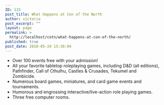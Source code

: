 ```yaml
---
ID: 115
post_title: What Happens at Con of the North
author: victoria
post_excerpt: ""
layout: page
permalink: >
  http://localhost/cotn/what-happens-at-con-of-the-north/
published: true
post_date: 2018-05-24 15:36:04
---
```

* Over 100 events free with your admission!
* All your favorite tabletop roleplaying games, including D&amp;D (all editions), Pathfinder, Call of Cthulhu, Castles &amp; Crusades, Tekumel and Zombicide.
* Numerous board games, miniatures, and card game events and tournaments.
* Humorous and engrossing interactive/live-action role playing games.
* Three free computer rooms.
